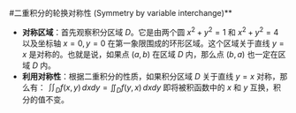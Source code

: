 #二重积分的轮换对称性 (Symmetry by variable interchange)**

*   **对称区域**：首先观察积分区域 $D$。它是由两个圆 $x^2+y^2=1$ 和 $x^2+y^2=4$ 以及坐标轴 $x=0, y=0$ 在第一象限围成的环形区域。这个区域关于直线 $y=x$ 是对称的。也就是说，如果点 $(a,b)$ 在区域 $D$ 内，那么点 $(b,a)$ 也一定在区域 $D$ 内。
*   **利用对称性**：根据二重积分的性质，如果积分区域 $D$ 关于直线 $y=x$ 对称，那么有：
    $\iint_D f(x,y) \,dxdy = \iint_D f(y,x) \,dxdy$
    即将被积函数中的 $x$ 和 $y$ 互换，积分的值不变。